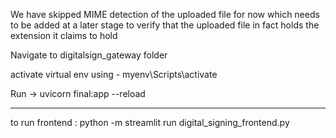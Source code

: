 We have skipped MIME detection of the uploaded file for now which needs to be added at a later stage to verify that the uploaded file in fact holds the extension it claims to hold 

Navigate to digitalsign_gateway folder

activate virtual env using - myenv\Scripts\activate

Run -> uvicorn final:app --reload

---------------------------------------------------------------------------------------------------------------------
to run frontend : python -m streamlit run digital_signing_frontend.py